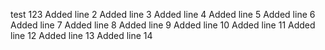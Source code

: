 test 123
Added line 2
Added line 3
Added line 4
Added line 5
Added line 6
Added line 7
Added line 8
Added line 9
Added line 10
Added line 11
Added line 12
Added line 13
Added line 14
